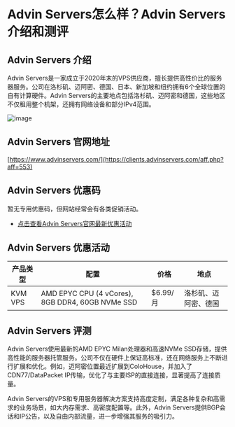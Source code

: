 # Advin Servers怎么样？Advin Servers介绍和测评

## Advin Servers 介绍
Advin Servers是一家成立于2020年末的VPS供应商，擅长提供高性价比的服务器服务。公司在洛杉矶、迈阿密、德国、日本、新加坡和纽约拥有6个全球位置的自有计算硬件。Advin Servers的主要地点包括洛杉矶、迈阿密和德国，这些地区不仅租用整个机架，还拥有网络设备和部分IPv4范围。

![image](https://github.com/azimzblerm/Advin-Servers/assets/167742764/8f25b22b-cd9f-44b4-a805-6c9264717572)

## Advin Servers 官网地址
[https://www.advinservers.com/](https://clients.advinservers.com/aff.php?aff=553)

## Advin Servers 优惠码
暂无专用优惠码，但网站经常会有各类促销活动。
- [点击查看Advin Servers官网最新优惠活动](https://clients.advinservers.com/aff.php?aff=553)

## Advin Servers 优惠活动

| 产品类型   | 配置                         | 价格            | 地点                          |
|---------|----------------------------|----------------|-----------------------------|
| KVM VPS | AMD EPYC CPU (4 vCores), 8GB DDR4, 60GB NVMe SSD | $6.99/月 | 洛杉矶、迈阿密、德国 |

## Advin Servers 评测
Advin Servers使用最新的AMD EPYC Milan处理器和高速NVMe SSD存储，提供高性能的服务器托管服务。公司不仅在硬件上保证高标准，还在网络服务上不断进行扩展和优化。例如，迈阿密位置最近扩展到ColoHouse，并加入了CDN77/DataPacket IP传输，优化了与主要ISP的直接连接，显著提高了连接质量。

Advin Servers的VPS和专用服务器解决方案支持高度定制，满足各种复杂和高需求的业务场景，如大内存需求、高密度配置等。此外，Advin Servers提供BGP会话和IP公告，以及自由内部流量，进一步增强其服务的吸引力。
